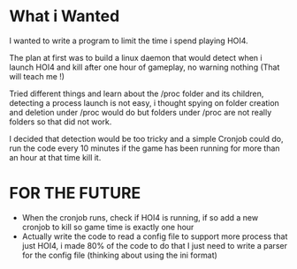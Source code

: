 # What i Wanted
I wanted to write a program to limit the time i spend playing HOI4.

The plan at first was to build a linux daemon that would detect when i launch HOI4 and kill after one hour of gameplay, no warning nothing (That will teach me !)

Tried different things and learn about the /proc folder and its children, detecting a process launch is not easy, i thought spying on folder creation and deletion under /proc would do
but folders under /proc are not really folders so that did not work.

I decided that detection would be too tricky and a simple Cronjob could do, run the code every 10 minutes if the game has been running for more than an hour at that time kill it.


# FOR THE FUTURE
  - When the cronjob runs, check if HOI4 is running, if so add a new cronjob to kill so game time is exactly one hour
- Actually write the code to read a config file to support more process that just HOI4, i made 80% of the code to do that I just need to write a parser for the config file (thinking about using the ini format)
